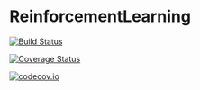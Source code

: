 # ReinforcementLearning

[![Build Status](https://travis-ci.org/Evizero/ReinforcementLearning.jl.svg?branch=master)](https://travis-ci.org/Evizero/ReinforcementLearning.jl)

[![Coverage Status](https://coveralls.io/repos/Evizero/ReinforcementLearning.jl/badge.svg?branch=master&service=github)](https://coveralls.io/github/Evizero/ReinforcementLearning.jl?branch=master)

[![codecov.io](http://codecov.io/github/Evizero/ReinforcementLearning.jl/coverage.svg?branch=master)](http://codecov.io/github/Evizero/ReinforcementLearning.jl?branch=master)
